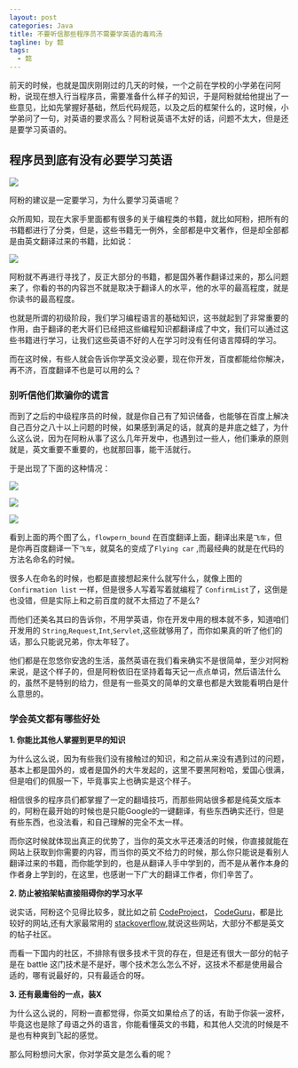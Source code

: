 ```yaml
---
layout: post
categories: Java
title: 不要听信那些程序员不需要学英语的毒鸡汤
tagline: by 懿
tags: 
  - 懿
---
```


前天的时候，也就是国庆刚刚过的几天的时候，一个之前在学校的小学弟在问阿粉，说现在想入行当程序员，需要准备什么样子的知识，于是阿粉就给他提出了一些意见，比如先掌握好基础，然后代码规范，以及之后的框架什么的，这时候，小学弟问了一句，对英语的要求高么？阿粉说英语不太好的话，问题不太大，但是还是要学习英语的。

<!--more-->

## 程序员到底有没有必要学习英语

![](http://www.justdojava.com/assets/images/2019/java/image_yi/2020/10-05/1.jpg)

阿粉的建议是一定要学习，为什么要学习英语呢？

众所周知，现在大家手里面都有很多的关于编程类的书籍，就比如阿粉，把所有的书籍都进行了分类，但是，这些书籍无一例外，全部都是中文著作，但是却全部都是由英文翻译过来的书籍，比如说：

![](http://www.justdojava.com/assets/images/2019/java/image_yi/2020/10-05/2.jpg)

阿粉就不再进行寻找了，反正大部分的书籍，都是国外著作翻译过来的，那么问题来了，你看的书的内容岂不就是取决于翻译人的水平，他的水平的最高程度，就是你读书的最高程度。

也就是所谓的初级阶段，我们学习编程语言的基础知识，这书就起到了非常重要的作用，由于翻译的老大哥们已经把这些编程知识都翻译成了中文，我们可以通过这些书籍进行学习，让我们这些英语不好的人在学习时没有任何语言障碍的学习。

而在这时候，有些人就会告诉你学英文没必要，现在你开发，百度都能给你解决，再不济，百度翻译不也是可以用的么？

### 别听信他们欺骗你的谎言

而到了之后的中级程序员的时候，就是你自己有了知识储备，也能够在百度上解决自己百分之八十以上问题的时候，如果感到满足的话，就真的是井底之蛙了，为什么这么说，因为在阿粉从事了这么几年开发中，也遇到过一些人，他们秉承的原则就是，英文重要不重要的，也就那回事，能干活就行。

于是出现了下面的这种情况：

![](http://www.justdojava.com/assets/images/2019/java/image_yi/2020/10-05/3.jpg)

![](http://www.justdojava.com/assets/images/2019/java/image_yi/2020/10-05/4.jpg)

![](http://www.justdojava.com/assets/images/2019/java/image_yi/2020/10-05/5.jpg)

看到上面的两个图了么，`flowpern_bound` 在百度翻译上面，翻译出来是`飞车`，但是你再百度翻译一下`飞车`，就莫名的变成了`Flying car` ,而最经典的就是在代码的方法名命名的时候。

很多人在命名的时候，也都是直接想起来什么就写什么，就像上图的`Confirmation list` 一样，但是很多人写着写着就编程了 `ConfirmList`了，这倒是也没错，但是实际上和之前百度的就不太搭边了不是么?

而他们还美名其曰的告诉你，不用学英语，你在开发中用的根本就不多，知道咱们开发用的 `String`,`Request`,`Int`,`Servlet`,这些就够用了，而你如果真的听了他们的话，那么只能说兄弟，你太年轻了。

他们都是在忽悠你安逸的生活，虽然英语在我们看来确实不是很简单，至少对阿粉来说，是这个样子的，但是阿粉依旧在坚持着每天记一点点单词，然后语法什么的，虽然不是特别的给力，但是有一些英文的简单的文章也都是大致能看明白是什么意思的。

### 学会英文都有哪些好处

**1. 你能比其他人掌握到更早的知识**

为什么这么说，因为有些我们没有接触过的知识，和之前从来没有遇到过的问题，基本上都是国外的，或者是国外的大牛发起的，这里不要黑阿粉哈，爱国心很满，但是咱们的佩服一下，毕竟事实上也确实是这个样子。

相信很多的程序员们都掌握了一定的翻墙技巧，而那些网站很多都是纯英文版本的，阿粉在最开始的时候也是只能Google的一键翻译，有些东西确实还行，但是有些东西，也没法看，和自己理解的完全不太一样。

而你这时候就体现出真正的优势了，当你的英文水平还凑活的时候，你直接就能在网站上获取到你需要的内容，而当你的英文不给力的时候，那么你只能说是看别人翻译过来的书籍，而你能学到的，也是从翻译人手中学到的，而不是从著作本身的作者身上学到的，在这里，也感谢一下广大的翻译工作者，你们辛苦了。

**2. 防止被掐架帖直接阻碍你的学习水平**

说实话，阿粉这个见得比较多，就比如之前 [CodeProject](https://www.codeproject.com/)， [CodeGuru](https://www.codeguru.com/)，都是比较好的网站,还有大家最常用的 [stackoverflow](https://stackoverflow.com/),就说这些网站，大部分不都是英文的帖子社区。

而看一下国内的社区，不排除有很多技术干货的存在，但是还有很大一部分的帖子是在 battle 这门技术是不是好，哪个技术怎么怎么不好，这技术不都是使用最合适的，哪有说最好的，只有最适合的呀。

**3. 还有最庸俗的一点，装X**

为什么这么说的，阿粉一直都觉得，你英文如果给点了的话，有助于你装一波杯，毕竟这也是除了母语之外的语言，你能看懂英文的书籍，和其他人交流的时候是不是也有种爽到飞起的感觉。

那么阿粉想问大家，你对学英文是怎么看的呢？

